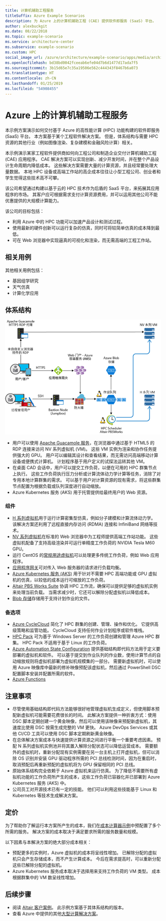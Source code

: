 ```yaml
---
title: 计算机辅助工程服务
titleSuffix: Azure Example Scenarios
description: 为 Azure 上的计算机辅助工程 (CAE) 提供软件即服务 (SaaS) 平台。
author: alexbuckgit
ms.date: 08/22/2018
ms.topic: example-scenario
ms.service: architecture-center
ms.subservice: example-scenario
ms.custom: HPC
social_image_url: /azure/architecture/example-scenario/apps/media/architecture-hpc-saas.png
ms.openlocfilehash: bd38bd0042fceeab6efe04d7b6d1477d17ada7f5
ms.sourcegitcommit: 3b15d65e7c35a19506e562c444343f8467b6a073
ms.translationtype: HT
ms.contentlocale: zh-CN
ms.lasthandoff: 01/25/2019
ms.locfileid: "54908455"
---
```

# <a name="a-computer-aided-engineering-service-on-azure"></a>Azure 上的计算机辅助工程服务

本示例方案演示如何交付基于 Azure 的高性能计算 (HPC) 功能构建的软件即服务 (SaaS) 平台。 本方案基于某个工程软件解决方案。 但是，体系结构与需要 HPC 资源的其他行业（例如图像渲染、复杂建模和金融风险计算）相关。

本示例演示某家工程软件提供商如何向工程公司和制造企业交付计算机辅助工程 (CAE) 应用程序。 CAE 解决方案可以实现创新、减少开发时间，并在整个产品设计生命周期内降低成本。 这些解决方案需要大量的计算资源，并且经常要处理大量数据。 本地 HPC 设备或高端工作站的高企成本往往让小型工程公司、创业者和学生觉得这些技术高不可攀。

该公司希望通过构建以基于云的 HPC 技术作为后盾的 SaaS 平台，来拓展其应用程序的市场。 其客户应可根据需求支付计算资源费用，并可以运用其他公司不能优惠提供的大规模计算能力。

该公司的目标包括：

- 利用 Azure 中的 HPC 功能可以加速产品设计和测试过程。
- 使用最新的硬件创新可以运行复杂的仿真，同时可将较简单仿真的成本降到最低。
- 可在 Web 浏览器中实现逼真的可视化和渲染，而无需高端的工程工作站。

## <a name="relevant-use-cases"></a>相关用例

其他相关用例包括：

- 基因组学研究
- 天气仿真
- 计算化学应用

## <a name="architecture"></a>体系结构

![支持 HPC 功能的 SaaS 解决方案的体系结构][architecture]

- 用户可以使用 [Apache Guacamole 服务](https://guacamole.apache.org/)，在浏览器中通过基于 HTML5 的 RDP 连接来访问 NV 系列虚拟机 (VM)。 这些 VM 实例为渲染和协作任务提供强大的 GPU。 用户可以编辑其设计和查看结果，而无需访问高端移动计算设备或便携式计算机。 计划程序基于用户定义的试探法运转其他 VM。
- 在桌面 CAD 会话中，用户可以提交工作负荷，以便在可用的 HPC 群集节点上执行。 这些工作负荷执行压力分析或计算流体动力学计算等任务，消除了对专用本地计算群集的需求。 可以基于用户对计算资源的现有需求，将这些群集节点配置为根据负载或队列深度进行自动缩放。
- Azure Kubernetes 服务 (AKS) 用于托管提供给最终用户的 Web 资源。

### <a name="components"></a>组件

- [H 系列虚拟机](/azure/virtual-machines/linux/sizes-hpc)用于运行计算密集型仿真，例如分子建模和计算流体动力学。 该解决方案还利用了远程直接内存访问 (RDMA) 连接和 InfiniBand 网络等技术。
- [NV 系列虚拟机](/azure/virtual-machines/windows/sizes-gpu)在标准的 Web 浏览器中为工程师提供高端工作站功能。 这些虚拟机配备了支持高级渲染并可运行单精度工作负荷的 NVIDIA Tesla M60 GPU。
- 运行 CentOS 的[常规用途虚拟机](/azure/virtual-machines/linux/sizes-general)可以处理更多传统工作负荷，例如 Web 应用程序。
- [应用程序网关](/azure/application-gateway/overview)可对传入 Web 服务器的请求进行负载均衡。
- [Azure Kubernetes 服务 (AKS)](/azure/aks/intro-kubernetes) 用于针对不需要 HPC 高端功能或 GPU 虚拟机的仿真，以较低的成本运行可缩放的工作负荷。
- [Altair PBS Works Suite](https://www.pbsworks.com/PBSProduct.aspx?n=PBS-Works-Suite&c=Overview-and-Capabilities) 协调 HPC 工作流，确保可以提供足够的虚拟机实例来处理当前负载。 当需求减少时，它还可以解除分配虚拟机以降低成本。
- [Blob 存储](/azure/storage/blobs/storage-blobs-introduction)存储用于支持计划作业的文件。

### <a name="alternatives"></a>备选项

- [Azure CycleCloud](/azure/cyclecloud/overview) 简化了 HPC 群集的创建、管理、操作和优化。 它提供高级策略和监管功能。 CycleCloud 支持任何作业计划程序或软件堆栈。
- [HPC Pack](/azure/virtual-machines/windows/hpcpack-cluster-options) 可为基于 Windows Server 的工作负荷创建和管理 Azure HPC 群集。 HPC Pack 不适用于基于 Linux 的工作负荷。
- [Azure Automation State Configuration](/azure/automation/automation-dsc-overview) 提供基础结构即代码方法用于定义要部署的虚拟机和软件。 可以基于提交到作业队列的作业数，使用计算节点的自动缩放规则将虚拟机部署为虚拟机规模集的一部分。 需要新虚拟机时，可以使用 Azure 映像库中最新的修补映像预配该虚拟机，然后通过 PowerShell DSC 配置脚本安装并配置所需的软件。
- [Azure Functions](/azure/azure-functions/functions-overview)

## <a name="considerations"></a>注意事项

- 尽管使用基础结构即代码方法能够很好地管理虚拟机生成定义，但使用脚本预配新虚拟机可能需要花费很长的时间。 此解决方案提供一种折衷方式：使用 DSC 脚本定期创建一个黄金映像，然后可以使用该映像来预配新虚拟机，其速度比使用 DSC 按需生成完整的 VM 更快。 Azure DevOps Services 或其他 CI/CD 工具可以使用 DSC 脚本定期刷新黄金映像。
- 在总体解决方案成本与快速提供计算资源之间进行平衡一个重要考虑因素。 预配 N 系列虚拟机实例池并将其置入解除分配状态可以降低运营成本。 需要额外的虚拟机时，重新分配现有实例需要在另一台主机上打开虚拟机，但可以消除 OS 识别并安装 GPU 驱动程序所需的 PCI 总线检测时间，因为在重启时，取消预配后再重新预配的虚拟机将为 GPU 保留相同的 PCI 总线。
- 原始体系结构完全依赖于 Azure 虚拟机来运行仿真。 为了降低不需要所有虚拟机功能的工作负荷所产生的成本，这些工作负荷已容器化并已部署到 Azure Kubernetes 服务 (AKS) 中。
- 公司员工对开源技术已有一定的技能。 他们可以利用这些技能基于 Linux 和 Kubernetes 等技术生成解决方案。

## <a name="pricing"></a>定价

为了帮助你了解运行本方案所产生的成本，我们在[成本计算器示例][calculator]中预配置了多个所需的服务。 解决方案的成本取决于满足要求所需的服务数量和规模。

以下因素与本解决方案的绝大部分成本相关：

- 预配更多的实例时，Azure 虚拟机的成本将呈线性增加。 已解除分配的虚拟机只会产生存储成本，而不产生计算成本。 今后在需求提高时，可以重新分配这些已解除分配的虚拟机。
- Azure Kubernetes 服务成本取决于选择用来支持工作负荷的 VM 类型。 成本根据群集中的 VM 数呈线性增加。

## <a name="next-steps"></a>后续步骤

- 阅读 [Altair 客户案例][source-document]。 此示例方案基于其体系结构的版本。
- 查看 Azure 中提供的其他[大型计算解决方案](https://azure.microsoft.com/solutions/big-compute)。

<!-- links -->
[architecture]: ./media/architecture-hpc-saas.png
[source-document]: https://customers.microsoft.com/story/altair-manufacturing-azure
[calculator]: https://azure.com/e/3cb9ccdc893f41ffbcdb00c328178ccf
